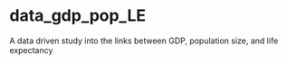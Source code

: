 # data_gdp_pop_LE
A data driven study into the links between GDP, population size, and life expectancy
